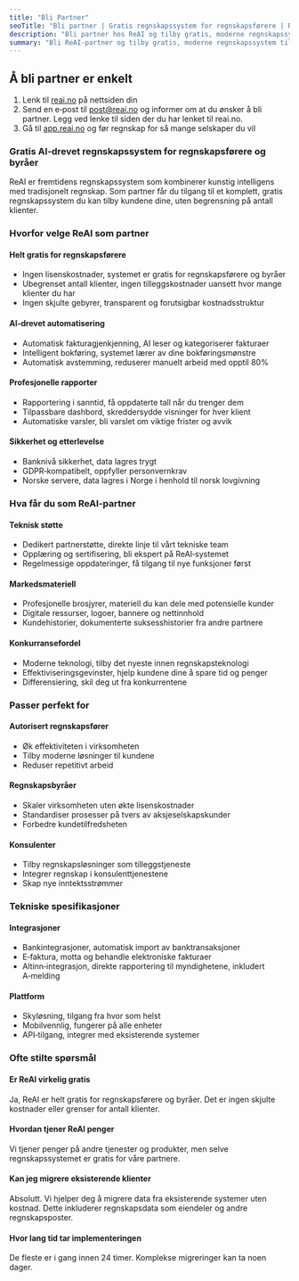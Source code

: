 ```yaml
---
title: "Bli Partner"
seoTitle: "Bli partner | Gratis regnskapssystem for regnskapsførere | ReAI"
description: "Bli partner hos ReAI og tilby gratis, moderne regnskapssystem til dine kunder. Få støtte, materiell og API-tilgang – perfekt for regnskapsførere og byråer."
summary: "Bli ReAI-partner og tilby gratis, moderne regnskapssystem til kundene. Støtte, materiell og API-tilgang for regnskapsførere og byråer."
---
```


## Å bli partner er enkelt

1. Lenk til [reai.no](https://reai.no) på nettsiden din
2. Send en e‑post til [post@reai.no](mailto:post@reai.no) og informer om at du ønsker å bli partner. Legg ved lenke til siden der du har lenket til reai.no.
3. Gå til [app.reai.no](https://app.reai.no) og før regnskap for så mange selskaper du vil

### Gratis AI‑drevet regnskapssystem for regnskapsførere og byråer

ReAI er fremtidens regnskapssystem som kombinerer kunstig intelligens med tradisjonelt regnskap. Som partner får du tilgang til et komplett, gratis regnskapssystem du kan tilby kundene dine, uten begrensning på antall klienter.

### Hvorfor velge ReAI som partner

#### Helt gratis for regnskapsførere

* Ingen lisenskostnader, systemet er gratis for regnskapsførere og byråer
* Ubegrenset antall klienter, ingen tilleggskostnader uansett hvor mange klienter du har
* Ingen skjulte gebyrer, transparent og forutsigbar kostnadsstruktur

#### AI‑drevet automatisering

* Automatisk fakturagjenkjenning, AI leser og kategoriserer fakturaer
* Intelligent bokføring, systemet lærer av dine bokføringsmønstre
* Automatisk avstemming, reduserer manuelt arbeid med opptil 80%

#### Profesjonelle rapporter

* Rapportering i sanntid, få oppdaterte tall når du trenger dem
* Tilpassbare dashbord, skreddersydde visninger for hver klient
* Automatiske varsler, bli varslet om viktige frister og avvik

#### Sikkerhet og etterlevelse

* Banknivå sikkerhet, data lagres trygt
* GDPR‑kompatibelt, oppfyller personvernkrav
* Norske servere, data lagres i Norge i henhold til norsk lovgivning

### Hva får du som ReAI‑partner

#### Teknisk støtte

* Dedikert partnerstøtte, direkte linje til vårt tekniske team
* Opplæring og sertifisering, bli ekspert på ReAI‑systemet
* Regelmessige oppdateringer, få tilgang til nye funksjoner først

#### Markedsmateriell

* Profesjonelle brosjyrer, materiell du kan dele med potensielle kunder
* Digitale ressurser, logoer, bannere og nettinnhold
* Kundehistorier, dokumenterte suksesshistorier fra andre partnere

#### Konkurransefordel

* Moderne teknologi, tilby det nyeste innen regnskapsteknologi
* Effektiviseringsgevinster, hjelp kundene dine å spare tid og penger
* Differensiering, skil deg ut fra konkurrentene

### Passer perfekt for

#### Autorisert regnskapsfører

* Øk effektiviteten i virksomheten
* Tilby moderne løsninger til kundene
* Reduser repetitivt arbeid

#### Regnskapsbyråer

* Skaler virksomheten uten økte lisenskostnader
* Standardiser prosesser på tvers av aksjeselskapskunder
* Forbedre kundetilfredsheten

#### Konsulenter

* Tilby regnskapsløsninger som tilleggstjeneste
* Integrer regnskap i konsulenttjenestene
* Skap nye inntektsstrømmer

### Tekniske spesifikasjoner

#### Integrasjoner

* Bankintegrasjoner, automatisk import av banktransaksjoner
* E‑faktura, motta og behandle elektroniske fakturaer
* Altinn‑integrasjon, direkte rapportering til myndighetene, inkludert A‑melding

#### Plattform

* Skyløsning, tilgang fra hvor som helst
* Mobilvennlig, fungerer på alle enheter
* API‑tilgang, integrer med eksisterende systemer

### Ofte stilte spørsmål

#### Er ReAI virkelig gratis

Ja, ReAI er helt gratis for regnskapsførere og byråer. Det er ingen skjulte kostnader eller grenser for antall klienter.

#### Hvordan tjener ReAI penger

Vi tjener penger på andre tjenester og produkter, men selve regnskapssystemet er gratis for våre partnere.

#### Kan jeg migrere eksisterende klienter

Absolutt. Vi hjelper deg å migrere data fra eksisterende systemer uten kostnad. Dette inkluderer regnskapsdata som eiendeler og andre regnskapsposter.

#### Hvor lang tid tar implementeringen

De fleste er i gang innen 24 timer. Komplekse migreringer kan ta noen dager.
